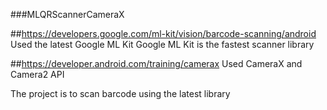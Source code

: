 ###MLQRScannerCameraX

##https://developers.google.com/ml-kit/vision/barcode-scanning/android
Used the latest Google ML Kit
Google ML Kit is the fastest scanner library

##https://developer.android.com/training/camerax
Used CameraX and Camera2 API

The project is to scan barcode using the latest library